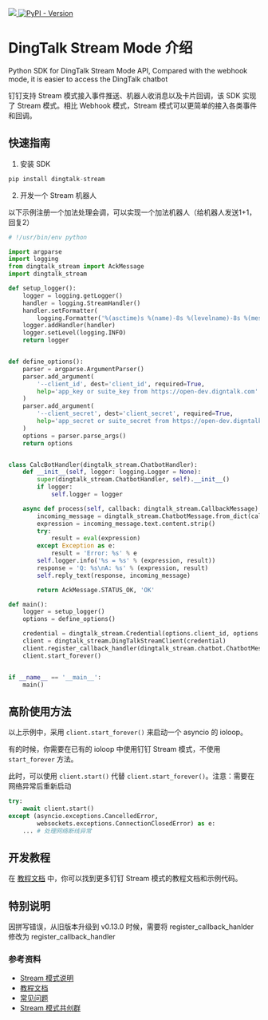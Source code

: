 <p align="left">
  <a target="_blank" href="https://github.com/open-dingtalk/dingtalk-stream-sdk-python/actions/workflows/publish.yml">
    <img src="https://img.shields.io/github/actions/workflow/status/open-dingtalk/dingtalk-stream-sdk-python/publish.yml" />
  </a>

  <a target="_blank" href="https://pypi.org/project/dingtalk-stream/">
    <img alt="PyPI - Version" src="https://img.shields.io/pypi/v/dingtalk-stream">
  </a>
</p>

# DingTalk Stream Mode 介绍

Python SDK for DingTalk Stream Mode API, Compared with the webhook mode, it is easier to access the DingTalk chatbot

钉钉支持 Stream 模式接入事件推送、机器人收消息以及卡片回调，该 SDK 实现了 Stream 模式。相比 Webhook 模式，Stream 模式可以更简单的接入各类事件和回调。

## 快速指南

1. 安装 SDK

```Python
pip install dingtalk-stream
```

2. 开发一个 Stream 机器人

以下示例注册一个加法处理会调，可以实现一个加法机器人（给机器人发送1+1，回复2）

```Python
# !/usr/bin/env python

import argparse
import logging
from dingtalk_stream import AckMessage
import dingtalk_stream

def setup_logger():
    logger = logging.getLogger()
    handler = logging.StreamHandler()
    handler.setFormatter(
        logging.Formatter('%(asctime)s %(name)-8s %(levelname)-8s %(message)s [%(filename)s:%(lineno)d]'))
    logger.addHandler(handler)
    logger.setLevel(logging.INFO)
    return logger


def define_options():
    parser = argparse.ArgumentParser()
    parser.add_argument(
        '--client_id', dest='client_id', required=True,
        help='app_key or suite_key from https://open-dev.digntalk.com'
    )
    parser.add_argument(
        '--client_secret', dest='client_secret', required=True,
        help='app_secret or suite_secret from https://open-dev.digntalk.com'
    )
    options = parser.parse_args()
    return options


class CalcBotHandler(dingtalk_stream.ChatbotHandler):
    def __init__(self, logger: logging.Logger = None):
        super(dingtalk_stream.ChatbotHandler, self).__init__()
        if logger:
            self.logger = logger

    async def process(self, callback: dingtalk_stream.CallbackMessage):
        incoming_message = dingtalk_stream.ChatbotMessage.from_dict(callback.data)
        expression = incoming_message.text.content.strip()
        try:
            result = eval(expression)
        except Exception as e:
            result = 'Error: %s' % e
        self.logger.info('%s = %s' % (expression, result))
        response = 'Q: %s\nA: %s' % (expression, result)
        self.reply_text(response, incoming_message)

        return AckMessage.STATUS_OK, 'OK'

def main():
    logger = setup_logger()
    options = define_options()

    credential = dingtalk_stream.Credential(options.client_id, options.client_secret)
    client = dingtalk_stream.DingTalkStreamClient(credential)
    client.register_callback_handler(dingtalk_stream.chatbot.ChatbotMessage.TOPIC, CalcBotHandler(logger))
    client.start_forever()


if __name__ == '__main__':
    main()
```

## 高阶使用方法

以上示例中，采用 `client.start_forever()` 来启动一个 asyncio 的 ioloop。

有的时候，你需要在已有的 ioloop 中使用钉钉 Stream 模式，不使用 `start_forever` 方法。

此时，可以使用 `client.start()` 代替 `client.start_forever()`。注意：需要在网络异常后重新启动

```Python
try:
    await client.start()
except (asyncio.exceptions.CancelledError,
        websockets.exceptions.ConnectionClosedError) as e:
    ... # 处理网络断线异常
```

## 开发教程

在 [教程文档](https://opensource.dingtalk.com/developerpedia/docs/explore/tutorials/stream/overview) 中，你可以找到更多钉钉 Stream 模式的教程文档和示例代码。

## 特别说明

因拼写错误，从旧版本升级到 v0.13.0 时候，需要将 register_callback_hanlder 修改为 register_callback_handler

### 参考资料

* [Stream 模式说明](https://opensource.dingtalk.com/developerpedia/docs/learn/stream/overview)
* [教程文档](https://opensource.dingtalk.com/developerpedia/docs/explore/tutorials/stream/overview)
* [常见问题](https://opensource.dingtalk.com/developerpedia/docs/learn/stream/faq)
* [Stream 模式共创群](https://opensource.dingtalk.com/developerpedia/docs/explore/support/?via=moon-group)
